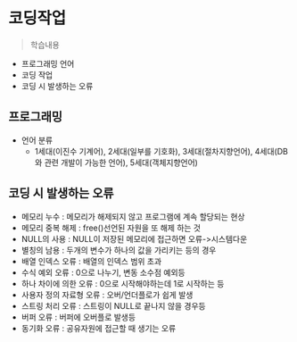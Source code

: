 # 코딩작업
> 학습내용
- 프로그래밍 언어
- 코딩 작업
- 코딩 시 발생하는 오류

## 프로그래밍 
- 언어 분류
    - 1세대(이진수 기계어), 2세대(일부를 기호화), 3세대(절차지향언어), 4세대(DB와 관련 개발이 가능한 언어), 5세대(객체지향언어)

## 코딩 시 발생하는 오류
- 메모리 누수 : 메모리가 해제되지 않고 프로그램에 계속 할당되는 현상
- 메모리 중복 해제 : free()선언된 자원을 또 해제 하는 것
- NULL의 사용 : NULL이 저장된 메모리에 접근하면 오류->시스템다운
- 별칭의 남용 : 두개의 변수가 하나의 값을 가리키는 등의 경우
- 배열 인덱스 오류 : 배열의 인덱스 범위 초과
- 수식 예외 오류 : 0으로 나누기, 변동 소수점 예외등
- 하나 차이에 의한 오류 : 0으로 시작해야하는데 1로 시작하는 등
- 사용자 정의 자료형 오류 : 오버/언더플로가 쉽게 발생
- 스트링 처리 오류 : 스트링이 NULL로 끝나지 않을 경우등
- 버퍼 오류 : 버퍼에 오버플로 발생등
- 동기화 오류 : 공유자원에 접근할 때 생기는 오류